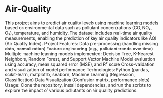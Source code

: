 # Air-Quality
This project aims to predict air quality levels using machine learning models based on environmental data such as pollutant concentrations (CO, NO₂, O₃), temperature, and humidity. The dataset includes real-time air quality measurements, enabling the prediction of key air quality indicators like AQI (Air Quality Index).
Project Features:
Data pre-processing (handling missing data, normalization)
Feature engineering (e.g., pollutant trends over time)
Multiple machine learning models implemented:
Decision Tree, K-Nearest Neighbors, Random Forest, and Support Vector Machine
Model evaluation using accuracy, mean squared error (MSE), and R² score
Cross-validation and visualization of model performance
Technologies:
Python (pandas, scikit-learn, matplotlib, seaborn)
Machine Learning (Regression, Classification)
Data Visualization (Confusion matrix, performance plots)
Usage:
Clone the repository, install dependencies, and run the scripts to explore the impact of various pollutants on air quality predictions.
